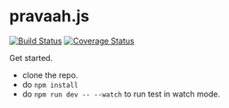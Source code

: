 # pravaah.js
[![Build Status](https://travis-ci.org/daveamit/pravaah.js.svg?branch=develop)](https://travis-ci.org/daveamit/pravaah.js) [![Coverage Status](https://coveralls.io/repos/github/daveamit/pravaah.js/badge.svg)](https://coveralls.io/github/daveamit/pravaah.js)

Get started.

* clone the repo.
* do `npm install`
* do `npm run dev -- --watch` to run test in watch mode.
